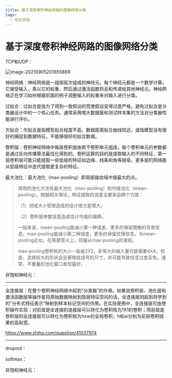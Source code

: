```yaml
---
title: 基于深度卷积神经网路的图像网络分类
tags:
  - 论文总结
---
```


# 基于深度卷积神经网路的图像网络分类

TCP和UDP：

![image-20210905201655869](C:\Users\31200\AppData\Roaming\Typora\typora-user-images\image-20210905201655869.png)

神经网络：神经网络是一组按层次组成的神经元。每个神经元都是一个数学计算，它接受输入，乘以它的权重，然后通过激活函数将总和传递给其他神经元。神经网络正在学习如何根据前面的例子调整输入的权重来对输入进行分类。

过拟合：过拟合是指为了得到一致假设的而使假设变得过度严格。避免过拟合是分类器设计中的一个核心任务。通常采用增大数据量和测试样本集的方法对分类器性能进行评价。

欠拟合：欠拟合是指模型拟合程度不高，数据距离拟合曲线较远，或指模型没有很好的捕捉到数据特征，不能够很好的拟合数据。

卷积层：卷积神经网络中每层卷积层由若干卷积单元组成，每个卷积单元的参数都是通过反向传播算法最佳化得到的。卷积运算的目的是提取输入的不同特征，第一层卷积层可能只能提取一些低级的特征如边缘、线条和角等层级，更多层的网络能从低级特征中迭代提取更复杂的特征。

最大池化：最大池化（max-pooling）即局部接收域中值最大的点。

> 常用的池化方法有最大池化（max-pooling）和均值池化（mean-pooling）。根据相关理论，特征提取的误差主要来自两个方面：
>
> （1）领域大小受限造成的估计值方差增大。
>
> （2）卷积层参数误差造成估计均值的偏移。
>
> 一般来说，mean-pooling能减小第一种误差，更多的保留图像的背景信息，max-pooling能减小第二种误差，更多的保留纹理信息。与mean-pooling近似，在局部意义上，则服从max-pooling的准则。
>
> max-pooling卷积核的大小一般是2X2。非常大的输入量可能需要4X4。但是，选择较大的形状会显著降低信号的尺寸，并可能导致信息过度丢失。通常，不重叠的池化窗口表现最好。

非饱和神经元：

------

全连接层：在整个卷积神经网络中起到“分类器”的作用。如果说卷积层、池化层和激活函数层等操作是将原始数据映射到隐层特征空间的话，全连接层则起到将学到的“分布式特征表示”映射到样本标记空间的作用。在实际使用中，全连接层可由卷积操作实现：对前层是全连接的连接层可以转化为卷积核为1X1的卷积；而前层是卷积层的全连接层可以转化为卷积核为hxw的全局卷积，h和w分别为前层卷积结果的高和宽。

https://www.zhihu.com/question/41037974

------



dropout：

softmax：

非饱和神经元：

